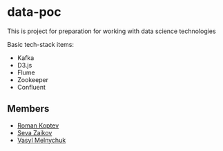 # data-poc
This is project for preparation for working with data science technologies

Basic tech-stack items:
- Kafka
- D3.js
- Flume
- Zookeeper
- Confluent

## Members
- [Roman Koptev](https://github.com/romankoptev)
- [Seva Zaikov](https://github.com/Bloomca)
- [Vasyl Melnychuk](https://github.com/vmelnychuk)

